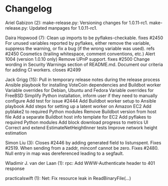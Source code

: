 Changelog
=========

Ariel Gabizon (2):
      make-release.py: Versioning changes for 1.0.11-rc1.
      make-release.py: Updated manpages for 1.0.11-rc1.

Daira Hopwood (7):
      Clean up imports to be pyflakes-checkable. fixes #2450
      For unused variables reported by pyflakes, either remove the variable,     suppress the warning, or fix a bug (if the wrong variable was used).     refs #2450
      Cosmetics (trailing whitespace, comment conventions, etc.)
      Alert 1004 (version 1.0.10 only)
      Remove UPnP support. fixes #2500
      Change wording in Security Warnings section of README.md.
      Document our criteria for adding CI workers. closes #2499

Jack Grigg (15):
      Pull in temporary release notes during the release process
      Ansible playbook for installing VoteCoin dependencies and Buildbot worker
      Variable overrides for Debian, Ubuntu and Fedora
      Variable overrides for FreeBSD
      Simplify Python installation, inform user if they need to manually configure
      Add test for issue #2444
      Add Buildbot worker setup to Ansible playbook
      Add steps for setting up a latent worker on Amazon EC2
      Add pyblake2 to required Python modules
      Remove Buildbot version from host file
      Add a separate Buildbot host info template for EC2
      Add pyflakes to required Python modules
      Add block download progress to metrics UI
      Correct and extend EstimateNetHeightInner tests
      Improve network height estimation

Simon Liu (3):
      Closes #2446 by adding generated field to listunspent.
      Fixes #2519. When sending from a zaddr, minconf cannot be zero.
      Fixes #2480. Null entry in map was dereferenced leading to a segfault.

Wladimir J. van der Laan (1):
      rpc: Add WWW-Authenticate header to 401 response

practicalswift (1):
      Net: Fix resource leak in ReadBinaryFile(...)

